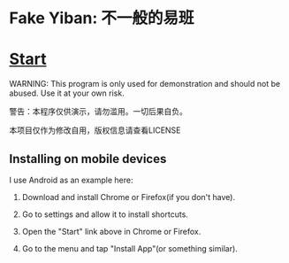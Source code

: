 # Fake Yiban: 不一般的易班

# [Start](https://superjuice666.github.io/fake-yiban/dist/)

WARNING: This program is only used for demonstration and should not be abused. Use it at your own risk.

警告：本程序仅供演示，请勿滥用。一切后果自负。  

本项目仅作为修改自用，版权信息请查看LICENSE

## Installing on mobile devices

I use Android as an example here:

1. Download and install Chrome or Firefox(if you don't have).

2. Go to settings and allow it to install shortcuts.

3. Open the "Start" link above in Chrome or Firefox.

4. Go to the menu and tap "Install App"(or something similar).

